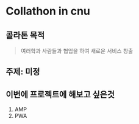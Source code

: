 # Collathon in cnu

## 콜라톤 목적
> 여러학과 사람들과 협업을 하여 새로운 서비스 창출

## 주제: 미정

## 이번에 프로젝트에 해보고 싶은것
1. AMP
2. PWA
